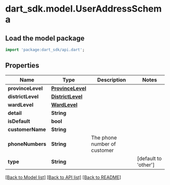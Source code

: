 # dart_sdk.model.UserAddressSchema

## Load the model package
```dart
import 'package:dart_sdk/api.dart';
```

## Properties
Name | Type | Description | Notes
------------ | ------------- | ------------- | -------------
**provinceLevel** | [**ProvinceLevel**](ProvinceLevel.md) |  | 
**districtLevel** | [**DistrictLevel**](DistrictLevel.md) |  | 
**wardLevel** | [**WardLevel**](WardLevel.md) |  | 
**detail** | **String** |  | 
**isDefault** | **bool** |  | 
**customerName** | **String** |  | 
**phoneNumbers** | **String** | The phone number of customer | 
**type** | **String** |  | [default to 'other']

[[Back to Model list]](../README.md#documentation-for-models) [[Back to API list]](../README.md#documentation-for-api-endpoints) [[Back to README]](../README.md)



